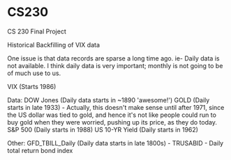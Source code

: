 # CS230
CS 230 Final Project

Historical Backfilling of VIX data


One issue is that data records are sparse a long time ago. ie- Daily data is not available. 
I think daily data is very important; monthly is not going to be of much use to us. 

VIX (Starts 1986)


Data:
DOW Jones (Daily data starts in ~1890 'awesome!')
GOLD (Daily starts in late 1933) - Actually, this doesn't make sense until after 1971, 
since the US dollar was tied to gold, and hence it's not like people could run to buy gold when they were
worried, pushing up its price, as they do today. 
S&P 500 (Daily starts in 1988)
US 10-YR Yield (Daily starts in 1962)

Other:
GFD_TBILL_Daily (Daily data starts in late 1800s) - TRUSABID - Daily total return bond index
